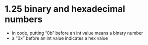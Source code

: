 # 1.25 binary and hexadecimal numbers

- in code, putting “0b” before an int value means a binary number
- a “0x” before an int value indicates a hex value